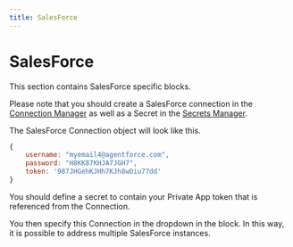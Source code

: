 ```yaml
---
title: SalesForce
---
```


# SalesForce
This section contains SalesForce specific blocks.

Please note that you should create a SalesForce connection in the [Connection Manager](Connections.md)
as well as a Secret in the [Secrets Manager](Secrets.md).

The SalesForce Connection object will look like this.

```javascript
{
    username: "myemail4@agentforce.com",
    password: "H8KK87KHJA7JGH7",
    token: '987JHGehKJHh7KJh8wOiu77dd'
}
```

You should define a secret to contain your Private App token that is referenced from the Connection.

You then specify this Connection in the dropdown in the block.
In this way, it is possible to address multiple SalesForce instances.